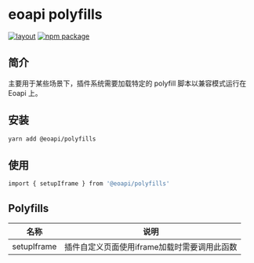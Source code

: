 # eoapi polyfills

[![layout](https://img.shields.io/npm/dw/@eoapi/polyfills.svg)](https://www.npmjs.com/package/@eoapi/polyfills)
[![npm package](https://img.shields.io/npm/v/@eoapi/polyfills.svg?style=flat-square?style=flat-square)](https://www.npmjs.com/package/@eoapi/polyfills)

## 简介

主要用于某些场景下，插件系统需要加载特定的 polyfill 脚本以兼容模式运行在 Eoapi 上。

## 安装

```bash
yarn add @eoapi/polyfills
```

## 使用

```bash
import { setupIframe } from '@eoapi/polyfills'
```

## Polyfills

| 名称 | 说明 |
| --- | --- |
| setupIframe | 插件自定义页面使用iframe加载时需要调用此函数 |
